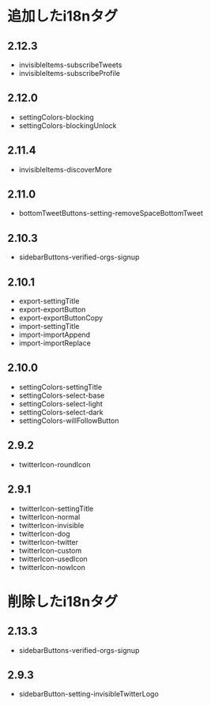 # 追加したi18nタグ
## 2.12.3
- invisibleItems-subscribeTweets
- invisibleItems-subscribeProfile
## 2.12.0
- settingColors-blocking
- settingColors-blockingUnlock
## 2.11.4
- invisibleItems-discoverMore
## 2.11.0
- bottomTweetButtons-setting-removeSpaceBottomTweet
## 2.10.3
- sidebarButtons-verified-orgs-signup
## 2.10.1
- export-settingTitle
- export-exportButton
- export-exportButtonCopy
- import-settingTitle
- import-importAppend
- import-importReplace
## 2.10.0
- settingColors-settingTitle
- settingColors-select-base
- settingColors-select-light
- settingColors-select-dark
- settingColors-willFollowButton
## 2.9.2
- twitterIcon-roundIcon
## 2.9.1
- twitterIcon-settingTitle
- twitterIcon-normal
- twitterIcon-invisible
- twitterIcon-dog
- twitterIcon-twitter
- twitterIcon-custom
- twitterIcon-usedIcon
- twitterIcon-nowIcon

# 削除したi18nタグ
## 2.13.3
- sidebarButtons-verified-orgs-signup
## 2.9.3
- sidebarButton-setting-invisibleTwitterLogo